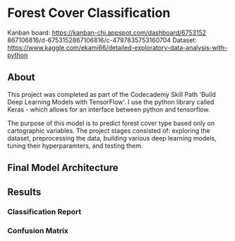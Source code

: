 # Forest Cover Classification

Kanban board: https://kanban-chi.appspot.com/dashboard/6753152
867106816/d-6753152867106816/c-4797835753160704
Dataset: https://www.kaggle.com/ekami66/detailed-exploratory-data-analysis-with-python

## About
This project was completed as part of the Codecademy Skill Path 'Build Deep Learning Models with TensorFlow'. I use the python library called Keras - which allows for an interface between python and tensorflow.

The purpose of this model is to predict forest cover type based only on cartographic variables. The project stages consisted of: exploring the dataset, preprocessing the data, building various deep learning models, tuning their hyperparamters, and testing them.

## Final Model Architecture

## Results

### Classification Report 

### Confusion Matrix 
